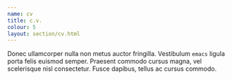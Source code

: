 ```yaml
---
name: cv
title: c.v.
colour: 5
layout: section/cv.html
---
```


Donec ullamcorper nulla non metus auctor fringilla. Vestibulum `emacs` ligula porta felis euismod semper. Praesent commodo cursus magna, vel scelerisque nisl consectetur. Fusce dapibus, tellus ac cursus commodo.
